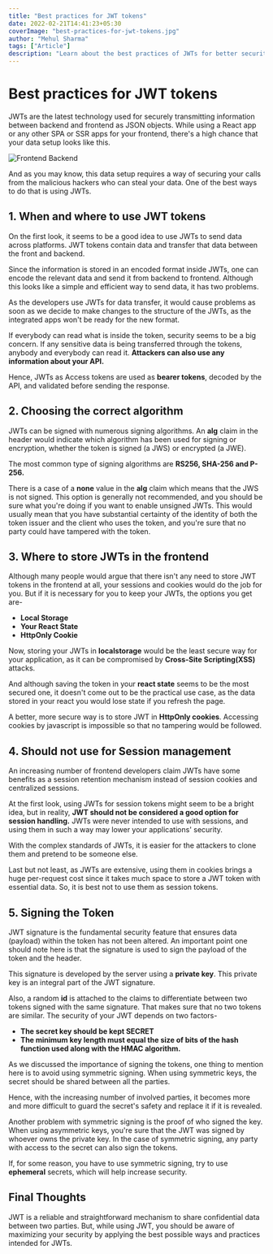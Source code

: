 ```yaml
---
title: "Best practices for JWT tokens"
date: 2022-02-21T14:41:23+05:30
coverImage: "best-practices-for-jwt-tokens.jpg"
author: "Mehul Sharma"
tags: ["Article"]
description: "Learn about the best practices of JWTs for better security of your application ."
---
```


# Best practices for JWT tokens

JWTs are the latest technology used for securely transmitting information between backend and frontend as JSON objects. While using a React app or any other SPA or SSR apps for your frontend, there's a high chance that your data setup looks like this.

![Frontend Backend](../assets/images/frontend-backend.png)

And as you may know, this data setup requires a way of securing your calls from the malicious hackers who can steal your data. One of the best ways to do that is using JWTs.

## 1. When and where to use JWT tokens

On the first look, it seems to be a good idea to use JWTs to send data across platforms. JWT tokens contain data and transfer that data between the front and backend.

Since the information is stored in an encoded format inside JWTs, one can encode the relevant data and send it from backend to frontend. Although this looks like a simple and efficient way to send data, it has two problems.

As the developers use JWTs for data transfer, it would cause problems as soon as we decide to make changes to the structure of the JWTs, as the integrated apps won't be ready for the new format.

If everybody can read what is inside the token, security seems to be a big concern. If any sensitive data is being transferred through the tokens, anybody and everybody can read it. **Attackers can also use any information about your API.**

Hence, JWTs as Access tokens are used as **bearer tokens**, decoded by the API, and validated before sending the response.

## 2. Choosing the correct algorithm

JWTs can be signed with numerous signing algorithms. An **alg** claim in the header would indicate which algorithm has been used for signing or encryption, whether the token is signed (a JWS) or encrypted (a JWE).

The most common type of signing algorithms are **RS256, SHA-256 and P-256.**

There is a case of a **none** value in the **alg** claim which means that the JWS is not signed. This option is generally not recommended, and you should be sure what you're doing if you want to enable unsigned JWTs. This would usually mean that you have substantial certainty of the identity of both the token issuer and the client who uses the token, and you're sure that no party could have tampered with the token.

## 3. Where to store JWTs in the frontend

Although many people would argue that there isn't any need to store JWT tokens in the frontend at all, your sessions and cookies would do the job for you. But if it is necessary for you to keep your JWTs, the options you get are-

- **Local Storage**
- **Your React State**
- **HttpOnly Cookie**

Now, storing your JWTs in **localstorage** would be the least secure way for your application, as it can be compromised by **Cross-Site Scripting(XSS)** attacks.

And although saving the token in your **react state** seems to be the most secured one, it doesn't come out to be the practical use case, as the data stored in your react you would lose state if you refresh the page.

A better, more secure way is to store JWT in **HttpOnly cookies**. Accessing cookies by javascript is impossible so that no tampering would be followed.

## 4. Should not use for Session management

An increasing number of frontend developers claim JWTs have some benefits as a session retention mechanism instead of session cookies and centralized sessions.

At the first look, using JWTs for session tokens might seem to be a bright idea, but in reality, **JWT should not be considered a good option for session handling.** JWTs were never intended to use with sessions, and using them in such a way may lower your applications' security.

With the complex standards of JWTs, it is easier for the attackers to clone them and pretend to be someone else.

Last but not least, as JWTs are extensive, using them in cookies brings a huge per-request cost since it takes much space to store a JWT token with essential data. So, it is best not to use them as session tokens.

## 5. Signing the Token

JWT signature is the fundamental security feature that ensures data (payload) within the token has not been altered. An important point one should note here is that the signature is used to sign the payload of the token and the header.

This signature is developed by the server using a **private key**. This private key is an integral part of the JWT signature.

Also, a random **id** is attached to the claims to differentiate between two tokens signed with the same signature. That makes sure that no two tokens are similar. The security of your JWT depends on two factors-

- **The secret key should be kept SECRET**
- **The minimum key length must equal the size of bits of the hash function used along with the HMAC algorithm.**

As we discussed the importance of signing the tokens, one thing to mention here is to avoid using symmetric signing. When using symmetric keys, the secret should be shared between all the parties.

Hence, with the increasing number of involved parties, it becomes more and more difficult to guard the secret's safety and replace it if it is revealed.

Another problem with symmetric signing is the proof of who signed the key. When using asymmetric keys, you're sure that the JWT was signed by whoever owns the private key. In the case of symmetric signing, any party with access to the secret can also sign the tokens.

If, for some reason, you have to use symmetric signing, try to use **ephemeral** secrets, which will help increase security.

## Final Thoughts

JWT is a reliable and straightforward mechanism to share confidential data between two parties. But, while using JWT, you should be aware of maximizing your security by applying the best possible ways and practices intended for JWTs.
